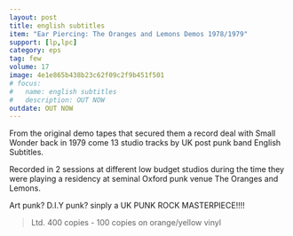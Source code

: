 ```yaml
---
layout: post
title: english subtitles 
item: "Ear Piercing: The Oranges and Lemons Demos 1978/1979"
support: [lp,lpc]
category: eps
tag: few 
volume: 17
image: 4e1e865b438b23c62f09c2f9b451f501
# focus:
#   name: english subtitles
#   description: OUT NOW
outdate: OUT NOW
---
```


From the original demo tapes that secured them a record deal with Small Wonder back in 1979 come 13 studio tracks by UK post punk band English Subtitles.

Recorded in 2 sessions at different low budget studios during the time they were playing a residency at seminal Oxford punk venue The Oranges and Lemons.

Art punk? D.I.Y punk? sinply a UK PUNK ROCK MASTERPIECE!!!!

> Ltd. 400 copies - 100 copies on orange/yellow vinyl 